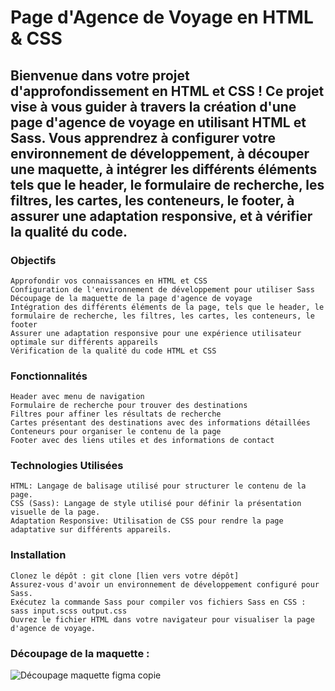 <h1>Page d'Agence de Voyage en HTML & CSS</h1>

<h2>Bienvenue dans votre projet d'approfondissement en HTML et CSS ! Ce projet vise à vous guider à travers la création d'une page d'agence de voyage en utilisant HTML et Sass. Vous apprendrez à configurer votre environnement de développement, à découper une maquette, à intégrer les différents éléments tels que le header, le formulaire de recherche, les filtres, les cartes, les conteneurs, le footer, à assurer une adaptation responsive, et à vérifier la qualité du code.</h2>

<h3>Objectifs</h3>

    Approfondir vos connaissances en HTML et CSS
    Configuration de l'environnement de développement pour utiliser Sass
    Découpage de la maquette de la page d'agence de voyage
    Intégration des différents éléments de la page, tels que le header, le formulaire de recherche, les filtres, les cartes, les conteneurs, le footer
    Assurer une adaptation responsive pour une expérience utilisateur optimale sur différents appareils
    Vérification de la qualité du code HTML et CSS

<h3>Fonctionnalités</h3>

    Header avec menu de navigation
    Formulaire de recherche pour trouver des destinations
    Filtres pour affiner les résultats de recherche
    Cartes présentant des destinations avec des informations détaillées
    Conteneurs pour organiser le contenu de la page
    Footer avec des liens utiles et des informations de contact

<h3>Technologies Utilisées</h3>

    HTML: Langage de balisage utilisé pour structurer le contenu de la page.
    CSS (Sass): Langage de style utilisé pour définir la présentation visuelle de la page.
    Adaptation Responsive: Utilisation de CSS pour rendre la page adaptative sur différents appareils.

<h3>Installation</h3>

    Clonez le dépôt : git clone [lien vers votre dépôt]
    Assurez-vous d'avoir un environnement de développement configuré pour Sass.
    Exécutez la commande Sass pour compiler vos fichiers Sass en CSS : sass input.scss output.css
    Ouvrez le fichier HTML dans votre navigateur pour visualiser la page d'agence de voyage.

<h3>Découpage de la maquette :</h3>

![Découpage maquette figma copie](https://github.com/JordanKlashi/test/assets/129075458/124cb621-e66d-4c96-925e-e4468d13d4d4)

